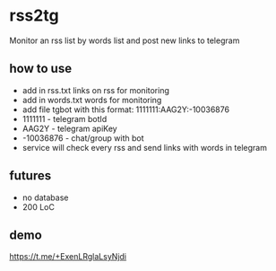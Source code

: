 # rss2tg

Monitor an rss list by words list and post new links to telegram

## how to use

 - add in rss.txt links on rss for monitoring
 - add in words.txt words for monitoring
 - add file tgbot with this format: 1111111:AAG2Y:-10036876
 - 1111111 - telegram botId
 - AAG2Y - telegram apiKey
 - -10036876 - chat/group with bot
 - service will check every rss and send links with words in telegram

## futures

 - no database
 - 200 LoC

## demo

https://t.me/+ExenLRglaLsyNjdi


